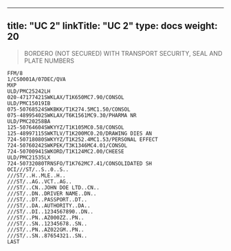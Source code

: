 
---
title: "UC 2"
linkTitle: "UC 2"
type: docs
weight: 20
---

> BORDERO (NOT SECURED) WITH TRANSPORT SECURITY, SEAL AND PLATE NUMBERS

```
FFM/8
1/CS0001A/07DEC/QVA
MXP
ULD/PMC25242LH
020-47177421SWKLAX/T1K650MC7.90/CONSOL
ULD/PMC15019IB
075-50768524SWKBKK/T1K274.5MC1.50/CONSOL
075-48995402SWKLAX/T6K1561MC9.30/PHARMA NR
ULD/PMC20258BA
125-50764604SWKYYZ/T1K105MC0.58/CONSOL
125-48997115SWKTLV/T1K200MC0.20/DRAWING DIES AN
724-50718080SWKYYZ/T1K252.4MC1.53/PERSONAL EFFECT
724-50760242SWKPEK/T3K1346MC4.01/CONSOL
724-50700941SWKORD/T1K124MC2.00/CHEESE
ULD/PMC21535LX
724-50732080TRNSFO/T1K762MC7.41/CONSOLIDATED SH
OCI///ST/..S..0..S..
///ST/..H..MLE..H..
///ST/..AG..VCT..AG..
///ST/..CN..JOHN DOE LTD..CN..
///ST/..DN..DRIVER NAME..DN..
///ST/..DT..PASSPORT..DT..
///ST/..DA..AUTHORITY..DA..
///ST/..DI..1234567890..DN..
///ST/..PN..AZ000ZZ..PN..
///ST/..SN..12345678..SN..
///ST/..PN..AZ022GM..PN..
///ST/..SN..87654321..SN..
LAST
```